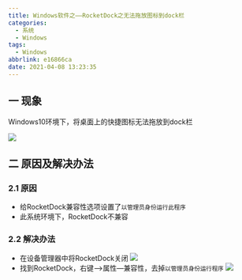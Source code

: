 ```yaml
---
title: Windows软件之——RocketDock之无法拖放图标到dock栏
categories:
  - 系统
  - Windows
tags:
  - Windows
abbrlink: e16866ca
date: 2021-04-08 13:23:35
---
```

## 一 现象

Windows10环境下，将桌面上的快捷图标无法拖放到dock栏

![][1]

<!--more-->

## 二 原因及解决办法

### 2.1 原因

* 给RocketDock兼容性选项设置了`以管理员身份运行此程序`
* 此系统环境下，RocketDock不兼容

### 2.2 解决办法

* 在设备管理器中将RocketDock关闭
![][2]
* 找到RocketDock，右键—>属性—兼容性，去掉`以管理员身份运行程序`
![][3]


[1]:https://fastly.jsdelivr.net/gh/PGzxc/CDN@master/blog-windows/windows-rocketdock-move-unable.gif
[2]:https://fastly.jsdelivr.net/gh/PGzxc/CDN@master/blog-windows/windows-rocketdock-manager-close.png
[3]:https://fastly.jsdelivr.net/gh/PGzxc/CDN@master/blog-windows/windows-rocketdock-compatible-move.png